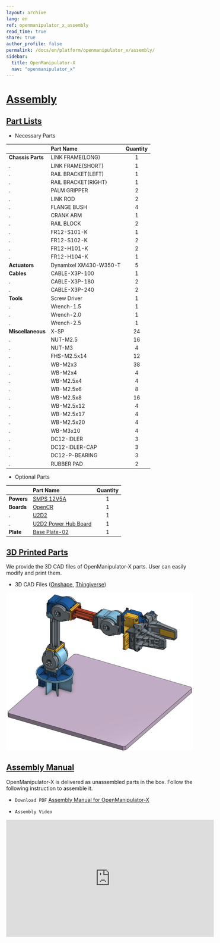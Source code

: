 ```yaml
---
layout: archive
lang: en
ref: openmanipulator_x_assembly
read_time: true
share: true
author_profile: false
permalink: /docs/en/platform/openmanipulator_x/assembly/
sidebar:
  title: OpenManipulator-X
  nav: "openmanipulator_x"
---
```


<div style="counter-reset: h1 3"></div>

# [Assembly](#assembly)

## [Part Lists](#part-lists)

- Necessary Parts

|                   | Part Name              | Quantity |
|:------------------|:-----------------------|:--------:|
| **Chassis Parts** | LINK FRAME(LONG)       |    1     |
| .                 | LINK FRAME(SHORT)      |    1     |
| .                 | RAIL BRACKET(LEFT)     |    1     |
| .                 | RAIL BRACKET(RIGHT)    |    1     |
| .                 | PALM GRIPPER           |    2     |
| .                 | LINK ROD               |    2     |
| .                 | FLANGE BUSH            |    4     |
| .                 | CRANK ARM              |    1     |
| .                 | RAIL BLOCK             |    2     |
| .                 | FR12-S101-K            |    1     |
| .                 | FR12-S102-K            |    2     |
| .                 | FR12-H101-K            |    2     |
| .                 | FR12-H104-K            |    1     |
| **Actuators**     | Dynamixel XM430-W350-T |    5     |
| **Cables**        | CABLE-X3P-100          |    1     |
| .                 | CABLE-X3P-180          |    2     |
| .                 | CABLE-X3P-240          |    2     |
| **Tools**         | Screw Driver           |    1     |
| .                 | Wrench-1.5             |    1     |
| .                 | Wrench-2.0             |    1     |
| .                 | Wrench-2.5             |    1     |
| **Miscellaneous** | X-SP                   |    24    |
| .                 | NUT-M2.5               |    16    |
| .                 | NUT-M3                 |    4     |
| .                 | FHS-M2.5x14            |    12    |
| .                 | WB-M2x3                |    38    |
| .                 | WB-M2x4                |    4     |
| .                 | WB-M2.5x4              |    4     |
| .                 | WB-M2.5x6              |    8     |
| .                 | WB-M2.5x8              |    16    |
| .                 | WB-M2.5x12             |    4     |
| .                 | WB-M2.5x17             |    4     |
| .                 | WB-M2.5x20             |    4     |
| .                 | WB-M3x10               |    4     |
| .                 | DC12-IDLER             |    3     |
| .                 | DC12-IDLER-CAP         |    3     |
| .                 | DC12-P-BEARING         |    3     |
| .                 | RUBBER PAD             |    2     |

- Optional Parts

|            | Part Name                                                                                        | Quantity |
|:-----------|:-------------------------------------------------------------------------------------------------|:--------:|
| **Powers** | [SMPS 12V5A](http://www.robotis-shop-en.com/?act=shop_en.goods_view&GS=1369&keyword=smps)        |    1     |
| **Boards** | [OpenCR](http://www.robotis-shop-en.com/?act=shop_en.goods_view&GS=3289&GC=GD0B0100)             |    1     |
| .          | [U2D2](http://www.robotis-shop-en.com/?act=shop_en.goods_view&GS=3288&keyword=u2d2)              |    1     |
| .          | [U2D2 Power Hub Board](http://www.robotis-shop-en.com/?act=shop_en.goods_view&GS=3332&GC=GD0B01) |    1     |
| **Plate**  | [Base Plate-02](http://www.robotis-shop-en.com/?act=shop_en.goods_view&GS=3331)                  |    1     |


<!-- - [Parts of OpenManipulator-X](https://docs.google.com/a/robotis.com/spreadsheets/d/1h46Vw3amU0FZl3JSRS42BNoAaKeJoDlHAJGMKVe05ts/edit?usp=sharing) -->

<!-- [DIY Manual](https://drive.google.com/open?id=1c5U0v2dQhYiulqiWI0VQMameG82WCc-4rl6J6zlQejA) -->

## [3D Printed Parts](#3d-printed-parts)

We provide the 3D CAD files of OpenManipulator-X parts. User can easily modify and print them.

- 3D CAD Files ([Onshape](http://www.robotis.com/service/download.php?no=690), [Thingiverse](https://www.thingiverse.com/thing:3069574))

![](/assets/images/platform/openmanipulator_x/OpenManipulator_Chain_OnShape.png)

## [Assembly Manual](#assembly-manual)

OpenManipulator-X is delivered as unassembled parts in the box. Follow the following instruction to assemble it.

- `Download PDF` [Assembly Manual for OpenManipulator-X](http://www.robotis.com/service/download.php?no=1255)

- `Assembly Video`

<iframe width="560" height="315" src="https://www.youtube.com/embed/eJTIeDepmNo" frameborder="0" gesture="media" allow="encrypted-media" allowfullscreen></iframe>
